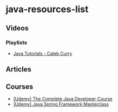 # java-resources-list

## Videos
### Playlists
- [Java Tutorials - Caleb Curry](https://www.youtube.com/playlist?list=PL_c9BZzLwBRKIMP_xNTJxi9lIgQhE51rF)

## Articles

## Courses
- [(Udemy) The Complete Java Developer Course](https://www.udemy.com/course/java-the-complete-java-developer-course/)
- [(Udemy) Java Spring Framework Masterclass](https://www.udemy.com/course/java-spring-framework-masterclass/)

